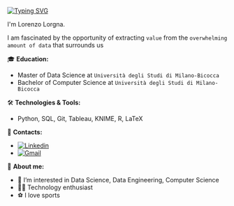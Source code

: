 [![Typing SVG](https://readme-typing-svg.demolab.com?font=Montserrat&duration=4000&pause=100&color=000000&vCenter=true&width=435&lines=Hello%2C+I'm+Lorenzlorg)](https://git.io/typing-svg)

I'm Lorenzo Lorgna.

I am fascinated by the opportunity of extracting `value` from the `overwhelming amount of data` that surrounds us

:mortar_board: **Education:**
 - Master of Data Science at `Università degli Studi di Milano-Bicocca`
 - Bachelor of Computer Science at `Università degli Studi di Milano-Bicocca`

🛠️ **Technologies & Tools:**  
- Python, SQL, Git, Tableau, KNIME, R, LaTeX

:loudspeaker: **Contacts:**
- [![Linkedin](https://img.shields.io/badge/LinkedIn-0077B5?style=flat&logo=linkedin&logoColor=white)](https://www.linkedin.com/in/lorenzo-lorgna/)
- [![Gmail](https://img.shields.io/badge/Gmail-D14836?style=flat&logo=gmail&logoColor=white)](mailto:lorenzlorg@gmail.com)
  
:boy: **About me:**
- 👀 I’m interested in Data Science, Data Engineering, Computer Science
- 👨‍💻 Technology enthusiast
- ⚽️ I love sports
